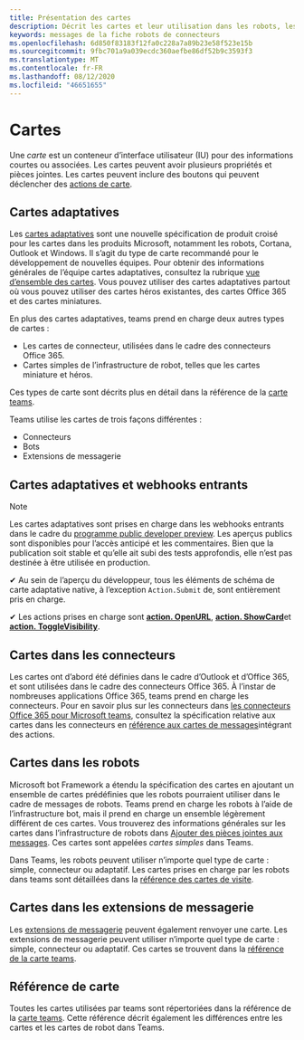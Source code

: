 ```yaml
---
title: Présentation des cartes
description: Décrit les cartes et leur utilisation dans les robots, les connecteurs et les extensions de messagerie
keywords: messages de la fiche robots de connecteurs
ms.openlocfilehash: 6d850f83183f12fa0c228a7a89b23e58f523e15b
ms.sourcegitcommit: 9fbc701a9a039ecdc360aefbe86df52b9c3593f3
ms.translationtype: MT
ms.contentlocale: fr-FR
ms.lasthandoff: 08/12/2020
ms.locfileid: "46651655"
---
```

# <a name="cards"></a>Cartes

Une *carte* est un conteneur d’interface utilisateur (IU) pour des informations courtes ou associées. Les cartes peuvent avoir plusieurs propriétés et pièces jointes. Les cartes peuvent inclure des boutons qui peuvent déclencher des [actions de carte](~/task-modules-and-cards/cards/cards-actions.md).

## <a name="adaptive-cards"></a>Cartes adaptatives

Les [cartes adaptatives](~/task-modules-and-cards/cards/cards-reference.md#adaptive-card) sont une nouvelle spécification de produit croisé pour les cartes dans les produits Microsoft, notamment les robots, Cortana, Outlook et Windows. Il s’agit du type de carte recommandé pour le développement de nouvelles équipes. Pour obtenir des informations générales de l’équipe cartes adaptatives, consultez la rubrique [vue d’ensemble des cartes](/adaptive-cards). Vous pouvez utiliser des cartes adaptatives partout où vous pouvez utiliser des cartes héros existantes, des cartes Office 365 et des cartes miniatures.

En plus des cartes adaptatives, teams prend en charge deux autres types de cartes :

* Les cartes de connecteur, utilisées dans le cadre des connecteurs Office 365.
* Cartes simples de l’infrastructure de robot, telles que les cartes miniature et héros.

Ces types de carte sont décrits plus en détail dans la référence de la [carte teams](~/task-modules-and-cards/cards/cards-reference.md).

Teams utilise les cartes de trois façons différentes :

* Connecteurs
* Bots
* Extensions de messagerie

## <a name="adaptive-cards-and-incoming-webhooks"></a>Cartes adaptatives et webhooks entrants

> [!NOTE]
> Les cartes adaptatives sont prises en charge dans les webhooks entrants dans le cadre du [programme public developer preview](../resources/dev-preview/developer-preview-intro.md). Les aperçus publics sont disponibles pour l’accès anticipé et les commentaires. Bien que la publication soit stable et qu’elle ait subi des tests approfondis, elle n’est pas destinée à être utilisée en production.
>
> ✔ Au sein de l’aperçu du développeur, tous les éléments de schéma de carte adaptative native, à l’exception `Action.Submit` de, sont entièrement pris en charge.
>
> ✔ Les actions prises en charge sont [**action. OpenURL**](https://adaptivecards.io/explorer/Action.OpenUrl.html), [**action. ShowCard**](https://adaptivecards.io/explorer/Action.ShowCard.html)et [**action. ToggleVisibility**](https://adaptivecards.io/explorer/Action.ToggleVisibility.html).

## <a name="cards-in-connectors"></a>Cartes dans les connecteurs

Les cartes ont d’abord été définies dans le cadre d’Outlook et d’Office 365, et sont utilisées dans le cadre des connecteurs Office 365. À l’instar de nombreuses applications Office 365, teams prend en charge les connecteurs. Pour en savoir plus sur les connecteurs dans [les connecteurs Office 365 pour Microsoft teams](~/webhooks-and-connectors/what-are-webhooks-and-connectors.md), consultez la spécification relative aux cartes dans les connecteurs en [référence aux cartes de messages](/outlook/actionable-messages/card-reference)intégrant des actions.

## <a name="cards-in-bots"></a>Cartes dans les robots

Microsoft bot Framework a étendu la spécification des cartes en ajoutant un ensemble de cartes prédéfinies que les robots pourraient utiliser dans le cadre de messages de robots. Teams prend en charge les robots à l’aide de l’infrastructure bot, mais il prend en charge un ensemble légèrement différent de ces cartes. Vous trouverez des informations générales sur les cartes dans l’infrastructure de robots dans [Ajouter des pièces jointes aux messages](/bot-framework/nodejs/bot-builder-nodejs-send-rich-cards). Ces cartes sont appelées *cartes simples* dans Teams.

Dans Teams, les robots peuvent utiliser n’importe quel type de carte : simple, connecteur ou adaptatif. Les cartes prises en charge par les robots dans teams sont détaillées dans la [référence des cartes de visite](~/task-modules-and-cards/cards/cards-reference.md).  

## <a name="cards-in-messaging-extensions"></a>Cartes dans les extensions de messagerie

Les [extensions de messagerie](~/messaging-extensions/what-are-messaging-extensions.md) peuvent également renvoyer une carte. Les extensions de messagerie peuvent utiliser n’importe quel type de carte : simple, connecteur ou adaptatif. Ces cartes se trouvent dans la [référence de la carte teams](~/task-modules-and-cards/cards/cards-reference.md).

## <a name="card-reference"></a>Référence de carte

Toutes les cartes utilisées par teams sont répertoriées dans la référence de la [carte teams](~/task-modules-and-cards/cards/cards-reference.md). Cette référence décrit également les différences entre les cartes et les cartes de robot dans Teams.
